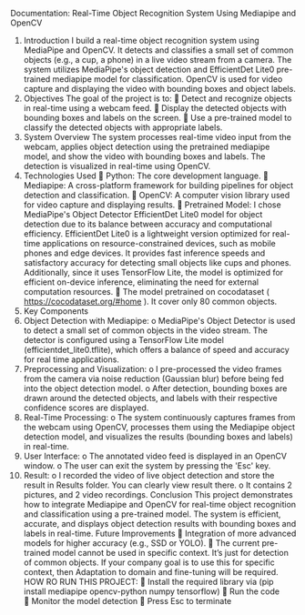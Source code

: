 Documentation: Real-Time Object Recognition System Using Mediapipe and OpenCV 
1. Introduction 
I build a real-time object recognition system using MediaPipe and OpenCV. It detects and 
classifies a small set of common objects (e.g., a cup, a phone) in a live video stream from a 
camera. The system utilizes MediaPipe's object detection and EfficientDet Lite0 pre-trained 
mediapipe model for classification. OpenCV is used for video capture and displaying the video 
with bounding boxes and object labels. 
2. Objectives 
The goal of the project is to: 
 Detect and recognize objects in real-time using a webcam feed. 
 Display the detected objects with bounding boxes and labels on the screen. 
 Use a pre-trained model to classify the detected objects with appropriate labels. 
3. System Overview 
The system processes real-time video input from the webcam, applies object detection using the 
pretrained mediapipe model, and show the video with bounding boxes and labels. The detection 
is visualized in real-time using OpenCV. 
4. Technologies Used 
 Python: The core development language. 
 Mediapipe: A cross-platform framework for building pipelines for object detection and 
classification. 
 OpenCV: A computer vision library used for video capture and displaying results. 
 Pretrained Model: I chose MediaPipe's Object Detector EfficientDet Lite0 model for 
object detection due to its balance between accuracy and computational efficiency. 
EfficientDet Lite0 is a lightweight version optimized for real-time applications on 
resource-constrained devices, such as mobile phones and edge devices. It provides fast 
inference speeds and satisfactory accuracy for detecting small objects like cups and 
phones. Additionally, since it uses TensorFlow Lite, the model is optimized for efficient 
on-device inference, eliminating the need for external computation resources. 
 The model pretrained on cocodataset ( https://cocodataset.org/#home ). It cover only 80 
common objects. 
5. Key Components 
1. Object Detection with Mediapipe: 
o MediaPipe's Object Detector is used to detect a small set of common objects in 
the video stream. The detector is configured using a TensorFlow Lite model 
(efficientdet_lite0.tflite), which offers a balance of speed and accuracy for real
time applications. 
2. Preprocessing and Visualization: 
o I pre-processed the video frames from the camera via noise reduction (Gaussian 
blur) before being fed into the object detection model. 
o After detection, bounding boxes are drawn around the detected objects, and labels 
with their respective confidence scores are displayed. 
3. Real-Time Processing: 
o The system continuously captures frames from the webcam using OpenCV, 
processes them using the Mediapipe object detection model, and visualizes the 
results (bounding boxes and labels) in real-time. 
4. User Interface: 
o The annotated video feed is displayed in an OpenCV window. 
o The user can exit the system by pressing the 'Esc' key. 
5. Result: 
o I recorded the video of live object detection and store the result in Results folder. 
You can clearly view result there. 
o It contains 2 pictures, and 2 video recordings. 
Conclusion 
This project demonstrates how to integrate Mediapipe and OpenCV for real-time object 
recognition and classification using a pre-trained model. The system is efficient, accurate, and 
displays object detection results with bounding boxes and labels in real-time. 
Future Improvements 
 Integration of more advanced models for higher accuracy (e.g., SSD or YOLO). 
 The current pre-trained model cannot be used in specific context. It’s just for detection of 
common objects. If your company goal is to use this for specific context, then Adaptation 
to domain and fine-tuning will be required. 
HOW RO RUN THIS PROJECT: 
 Install the required library via (pip install mediapipe opencv-python numpy tensorflow) 
 Run the code  
 Monitor the model detection 
 Press Esc to terminate
